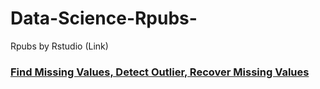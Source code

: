 # Data-Science-Rpubs-
Rpubs by Rstudio (Link)





<h3><a href="https://rpubs.com/mdabusufian/986498">Find Missing Values, Detect Outlier, Recover Missing Values<a></h1>
